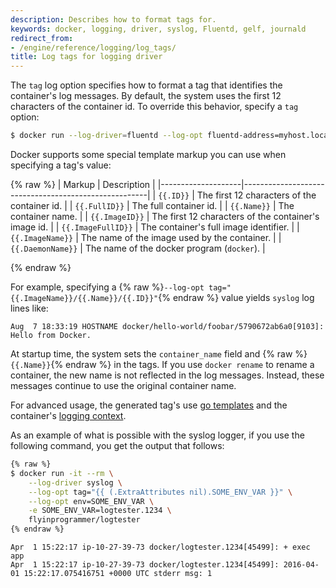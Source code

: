 ```yaml
---
description: Describes how to format tags for.
keywords: docker, logging, driver, syslog, Fluentd, gelf, journald
redirect_from:
- /engine/reference/logging/log_tags/
title: Log tags for logging driver
---
```


The `tag` log option specifies how to format a tag that identifies the
container's log messages. By default, the system uses the first 12 characters of
the container id. To override this behavior, specify a `tag` option:

```bash
$ docker run --log-driver=fluentd --log-opt fluentd-address=myhost.local:24224 --log-opt tag="mailer"
```

Docker supports some special template markup you can use when specifying a tag's value:

{% raw %}
| Markup             | Description                                          |
|--------------------|------------------------------------------------------|
| `{{.ID}}`          | The first 12 characters of the container id.         |
| `{{.FullID}}`      | The full container id.                               |
| `{{.Name}}`        | The container name.                                  |
| `{{.ImageID}}`     | The first 12 characters of the container's image id. |
| `{{.ImageFullID}}` | The container's full image identifier.               |
| `{{.ImageName}}`   | The name of the image used by the container.         |
| `{{.DaemonName}}`  | The name of the docker program (`docker`).           |

{% endraw %}

For example, specifying a {% raw %}`--log-opt tag="{{.ImageName}}/{{.Name}}/{{.ID}}"`{% endraw %} value yields `syslog` log lines like:

```none
Aug  7 18:33:19 HOSTNAME docker/hello-world/foobar/5790672ab6a0[9103]: Hello from Docker.
```

At startup time, the system sets the `container_name` field and {% raw %}`{{.Name}}`{% endraw %} in
the tags. If you use `docker rename` to rename a container, the new name is not
reflected in the log messages. Instead, these messages continue to use the
original container name.

For advanced usage, the generated tag's use
[go templates](http://golang.org/pkg/text/template/) and the container's
[logging context](https://github.com/docker/docker/blob/v1.13.0/daemon/logger/loginfo.go).

As an example of what is possible with the syslog logger, if you use the following
command, you get the output that follows:

```bash
{% raw %}
$ docker run -it --rm \
    --log-driver syslog \
    --log-opt tag="{{ (.ExtraAttributes nil).SOME_ENV_VAR }}" \
    --log-opt env=SOME_ENV_VAR \
    -e SOME_ENV_VAR=logtester.1234 \
    flyinprogrammer/logtester
{% endraw %}
```

```none
Apr  1 15:22:17 ip-10-27-39-73 docker/logtester.1234[45499]: + exec app
Apr  1 15:22:17 ip-10-27-39-73 docker/logtester.1234[45499]: 2016-04-01 15:22:17.075416751 +0000 UTC stderr msg: 1
```
